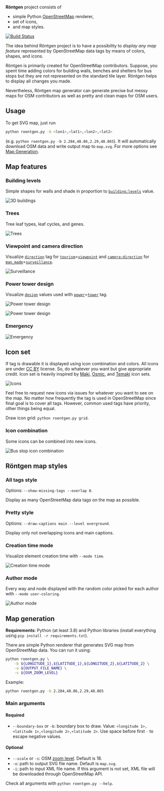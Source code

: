 **Röntgen** project consists of

  * simple Python [OpenStreetMap](http://openstreetmap.org) renderer,
  * set of icons,
  * and map styles.

[![Build Status](https://travis-ci.org/enzet/Roentgen.svg?branch=master)](https://travis-ci.org/enzet/Roentgen)

The idea behind Röntgen project is to have a possibility to *display any map feature* represented by OpenStreetMap data tags by means of colors, shapes, and icons.

Röntgen is primarily created for OpenStreetMap contributors. Suppose, you spent time adding colors for building walls, benches and shelters for bus stops but they are not represented on the standard tile layer. Röntgen helps to display all changes you made.

Nevertheless, Röntgen map generator can generate precise but messy maps for OSM contributors as well as pretty and clean maps for OSM users.

Usage
-----

To get SVG map, just run

```bash
python roentgen.py -b <lon1>,<lat1>,<lon2>,<lat2>
```

(e.g. `python roentgen.py -b 2.284,48.86,2.29,48.865`). It will automatically download OSM data and write output map to `map.svg`. For more options see [Map Generation](#map-generation).

Map features
------------

### Building levels ###

Simple shapes for walls and shade in proportion to [`building:levels`](https://wiki.openstreetmap.org/wiki/Key:building:levels) value.

![3D buildings](doc/buildings.png)

### Trees ###

Tree leaf types, leaf cycles, and genes.

![Trees](doc/trees.png)

### Viewpoint and camera direction ###

Visualize [`direction`](https://wiki.openstreetmap.org/wiki/Key:direction) tag for [`tourism`](https://wiki.openstreetmap.org/wiki/Key:tourism)=[`viewpoint`](https://wiki.openstreetmap.org/wiki/Tag:tourism=viewpoint) and [`camera:direction`](https://wiki.openstreetmap.org/wiki/Key:camera:direction) for [`man_made`](https://wiki.openstreetmap.org/wiki/Key:man_made)=[`surveillance`](https://wiki.openstreetmap.org/wiki/Tag:man_made=surveillance).

![Surveillance](doc/surveillance.png)

### Power tower design ###

Visualize [`design`](https://wiki.openstreetmap.org/wiki/Key:design) values used with [`power`](https://wiki.openstreetmap.org/wiki/Key:power)=[`tower`](https://wiki.openstreetmap.org/wiki/Tag:power=tower) tag.

![Power tower design](doc/power_tower_design.png)

![Power tower design](doc/power.png)

### Emergency ###

![Emergency](doc/emergency.png)

Icon set
--------

If tag is drawable it is displayed using icon combination and colors. All icons are under [CC BY](http://creativecommons.org/licenses/by/4.0/) license. So, do whatever you want but give appropriate credit. Icon set is heavily inspired by [Maki](https://github.com/mapbox/maki), [Osmic](https://github.com/gmgeo/osmic), and [Temaki](https://github.com/ideditor/temaki) icon sets.

![Icons](doc/grid.png)

Feel free to request new icons via issues for whatever you want to see on the map. No matter how frequently the tag is used in OpenStreetMap since final goal is to cover all tags. However, common used tags have priority, other things being equal.

Draw icon grid: `python roentgen.py grid`.

### Icon combination ###

Some icons can be combined into new icons.

![Bus stop icon combination](doc/bus_stop.png)

Röntgen map styles
------------------

### All tags style ###

Options: `--show-missing-tags --overlap 0`.

Display as many OpenStreetMap data tags on the map as possible.

### Pretty style ###

Options: `--draw-captions main --level overground`.

Display only not overlapping icons and main captions.

### Creation time mode ###

Visualize element creation time with `--mode time`.

![Creation time mode](doc/time.png)

### Author mode ###

Every way and node displayed with the random color picked for each author with `--mode user-coloring`.

![Author mode](doc/user.png)

Map generation
--------------

**Requirements**: Python (at least 3.8) and Python libraries (install everything using `pip install -r requirements.txt`).

There are simple Python renderer that generates SVG map from OpenStreetMap data. You can run it using:

```bash
python roentgen.py \
    -b ${LONGITUDE_1},${LATITUDE_1},${LONGITUDE_2},${LATITUDE_2} \
    -o ${OUTPUT_FILE_NAME} \
    -s ${OSM_ZOOM_LEVEL}
```

Example:

```bash
python roentgen.py -b 2.284,48.86,2.29,48.865
```

### Main arguments ###

#### Required ####

  * `--boundary-box` or `-b`: boundary box to draw. Value: `<longitude 1>,<latitude 1>,<longitude 2>,<latitude 2>`. Use space before first `-` to escape negative values.

#### Optional ####

  * `--scale` or `-s`: OSM [zoom level](https://wiki.openstreetmap.org/wiki/Zoom_levels). Default is 18.
  * `-o`: path to output SVG file name. Default is `map.svg`.
  * `-i`: path to input XML file name. If this argument is not set, XML file will be downloaded through OpenStreetMap API.

Check all arguments with `python roentgen.py --help`.

